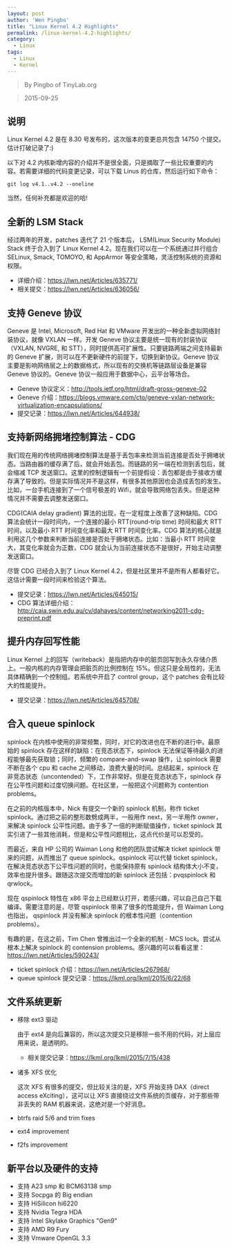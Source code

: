 ```yaml
---
layout: post
author: 'Wen Pingbo'
title: "Linux Kernel 4.2 Highlights"
permalink: /linux-kernel-4.2-highlights/
category:
  - Linux
tags:
  - Linux
  - Kernel
---
```


> By Pingbo of TinyLab.org

> 2015-09-25

## 说明
Linux Kernel 4.2 是在 8.30 号发布的，这次版本的变更总共包含 14750 个提交。估计打破记录了:)

以下对 4.2 内核新增内容的介绍并不是很全面，只是摘取了一些比较重要的内容。若需要详细的代码变更记录，可以下载 Linus 的仓库，然后运行如下命令：

    git log v4.1..v4.2 --oneline

当然，任何补充都是欢迎的哈!

## 全新的 LSM Stack
经过两年的开发，patches 迭代了 21 个版本后， LSM(Linux Security Module) Stack 终于合入到了 Linux Kernel 4.2。现在我们可以在一个系统通过并行组合 SELinux, Smack, TOMOYO, 和 AppArmor 等安全策略，灵活控制系统的资源和权限。

- 详细介绍：https://lwn.net/Articles/635771/
- 相关提交：https://lwn.net/Articles/636056/

## 支持 Geneve 协议
Geneve 是 Intel, Microsoft, Red Hat 和 VMware 开发出的一种全新虚拟网络封装协议，就像 VXLAN 一样。开发 Geneve 协议主要是统一现有的封装协议（VXLAN, NVGRE, 和 STT），同时提供高可扩展性。只要链路两端之间支持最新的 Geneve 扩展，则可以在不更新硬件的前提下，切换到新协议。Geneve 协议主要是影响网络层之上的数据格式，所以现有的交换机等链路层设备是兼容 Geneve 协议的。Geneve 协议一般应用于数据中心，云平台等场合。

- Geneve 协议定义：http://tools.ietf.org/html/draft-gross-geneve-02
- Geneve 介绍：https://blogs.vmware.com/cto/geneve-vxlan-network-virtualization-encapsulations/
- 提交记录：https://lwn.net/Articles/644938/

## 支持新网络拥堵控制算法 - CDG
我们现在用的传统网络拥堵控制算法是基于丢包率来检测当前连接是否处于拥堵状态。当路由器的缓存满了后，就会开始丢包。而链路的另一端在检测到丢包后，就会缩减 TCP 发送窗口。这里的控制逻辑有一个前提假设：丢包都是由于接收方缓存满了导致的。但是实际情况并不是这样，有很多其他原因也会造成丢包的发生。比如，一台手机连接到了一个信号极差的 Wifi，就会导致网络包丢失。但是这种情况并不需要去调整发送窗口。

CDG(CAIA delay gradient) 算法的出现，在一定程度上改善了这种缺陷。CDG 算法会统计一段时间内，一个连接的最小 RTT(round-trip time) 时间和最大 RTT 时间，以及最小 RTT 时间变化率和最大 RTT 时间变化率。CDG 算法的核心就是利用这几个参数来判断当前连接是否处于拥堵状态。比如：当最小 RTT 时间变大，其变化率就会为正数，CDG 就会认为当前连接状态不是很好，开始主动调整发送窗口。

尽管 CDG 已经合入到了 Linux Kernel 4.2，但是社区里并不是所有人都看好它。这估计需要一段时间来检验这个算法。

- 提交记录：https://lwn.net/Articles/645015/
- CDG 算法详细介绍：http://caia.swin.edu.au/cv/dahayes/content/networking2011-cdg-preprint.pdf

## 提升内存回写性能
Linux Kernel 上的回写（writeback）是指把内存中的脏页回写到永久存储介质上。一般内核的内存管理会把脏页的比例控制在 15%。但这只是全局性的，无法具体精确到一个控制组。若系统中开启了 control group，这个 patches 会有比较大的性能提升。

- 提交记录：https://lwn.net/Articles/645708/

## 合入 queue spinlock
spinlock 在内核中使用的非常频繁，同时，对它的改进也在不断的进行中。最原始的 spinlock 存在这样的缺陷：在竞态状态下，spinlock 无法保证等待最久的进程能够最先获取锁；同时，频繁的 compare-and-swap 操作，让 spinlock 需要不断在各个 cpu 和 cache 之间移动，浪费大量的时间。总结起来，spinlock 在非竞态状态（uncontended）下，工作非常好。但是在竞态状态下，spinlock 存在公平性问题和过度切换问题。在社区里，一般把这个问题称为 contention problems。

在之前的内核版本中，Nick 有提交一个新的 spinlock 机制，称作 ticket spinlock。通过把之前的整形数劈成两半，一般用作 next，另一半用作 owner，来解决 spinlock 公平性问题。由于多了一倍的判断赋值操作，ticket spinlock 其实引进了一些其他消耗，但是和公平性问题相比，这点代价是可以忍受的。

而最近，来自 HP 公司的 Waiman Long 和他的团队尝试解决 ticket spinlock 带来的问题，从而推出了 queue spinlock。qspinlock 可以代替 ticket spinlock，在解决竞态状态下公平性问题的同时，也能保持原有 spinlock 结构体大小不变，效率也提升很多。跟随这次提交而增加的新 spinlock 还包括：pvqspinlock 和 qrwlock。

现在 qspinlock 特性在 x86 平台上已经默认打开，若感兴趣，可以自己自己下载编译。需要注意的是，尽管 qspinlock 带来了很多的性能提升，但 Waiman Long 也指出， qspinlock 并没有解决 spinlock 的根本性问题（contention problems）。

有趣的是，在这之前，Tim Chen 曾推出过一个全新的机制 - MCS lock。尝试从根本上解决 spinlock 的 contension problems。感兴趣的可以看看这里：https://lwn.net/Articles/590243/

- ticket spinlock 介绍：https://lwn.net/Articles/267968/
- queue spinlock 提交记录：https://lkml.org/lkml/2015/6/22/68

## 文件系统更新
- 移除 ext3 驱动

  由于 ext4 是向后兼容的，所以这次提交只是移除一些不用的代码，对上层应用来说，是透明的。
  - 相关提交记录：https://lkml.org/lkml/2015/7/15/438

- 诸多 XFS 优化

  这次 XFS 有很多的提交，但比较关注的是，XFS 开始支持 DAX（direct access eXciting），这可以让 XFS 直接绕过文件系统的页缓存，对于那些带非丢失的 RAM 机器来说，这绝对是一个好消息。

- btrfs raid 5/6 and trim fixes
- ext4 improvement
- f2fs improvement

## 新平台以及硬件的支持
- 支持 A23 smp 和 BCM63138 smp
- 支持 Socpga 的 Big endian
- 支持 HiSilicon hi6220
- 支持 Nvidia Tegra HDA
- 支持 Intel Skylake Graphics "Gen9"
- 支持 AMD R9 Fury
- 支持 Vmware OpenGL 3.3
